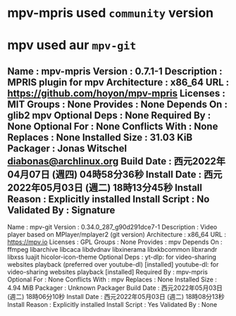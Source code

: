 # mpv-mpris used `community` version
# mpv used aur `mpv-git` 
Name            : mpv-mpris
Version         : 0.7.1-1
Description     : MPRIS plugin for mpv
Architecture    : x86_64
URL             : https://github.com/hoyon/mpv-mpris
Licenses        : MIT
Groups          : None
Provides        : None
Depends On      : glib2  mpv
Optional Deps   : None
Required By     : None
Optional For    : None
Conflicts With  : None
Replaces        : None
Installed Size  : 31.03 KiB
Packager        : Jonas Witschel <diabonas@archlinux.org>
Build Date      : 西元2022年04月07日 (週四) 04時58分36秒
Install Date    : 西元2022年05月03日 (週二) 18時13分45秒
Install Reason  : Explicitly installed
Install Script  : No
Validated By    : Signature
---
Name            : mpv-git
Version         : 0.34.0_287_g90d291dce7-1
Description     : Video player based on MPlayer/mplayer2 (git version)
Architecture    : x86_64
URL             : https://mpv.io
Licenses        : GPL
Groups          : None
Provides        : mpv
Depends On      : ffmpeg  libarchive  libcaca  libdvdnav  libxinerama  libxkbcommon  libxrandr  libxss  luajit  hicolor-icon-theme
Optional Deps   : yt-dlp: for video-sharing websites playback (preferred over youtube-dl) [installed]
                  youtube-dl: for video-sharing websites playback [installed]
Required By     : mpv-mpris
Optional For    : None
Conflicts With  : mpv
Replaces        : None
Installed Size  : 4.94 MiB
Packager        : Unknown Packager
Build Date      : 西元2022年05月03日 (週二) 18時06分10秒
Install Date    : 西元2022年05月03日 (週二) 18時08分13秒
Install Reason  : Explicitly installed
Install Script  : Yes
Validated By    : None

